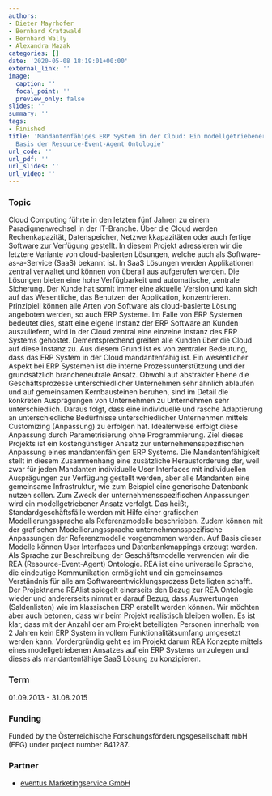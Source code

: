 ```yaml
---
authors:
- Dieter Mayrhofer
- Bernhard Kratzwald
- Bernhard Wally
- Alexandra Mazak
categories: []
date: '2020-05-08 18:19:01+00:00'
external_link: ''
image:
  caption: ''
  focal_point: ''
  preview_only: false
slides: ''
summary: ''
tags:
- Finished
title: 'Mandantenfähiges ERP System in der Cloud: Ein modellgetriebener Ansatz auf
  Basis der Resource-Event-Agent Ontologie'
url_code: ''
url_pdf: ''
url_slides: ''
url_video: ''
---
```


### Topic

Cloud Computing führte in den letzten fünf Jahren zu einem Paradigmenwechsel in der IT-Branche. Über die Cloud werden Rechenkapazität, Datenspeicher, Netzwerkkapazitäten oder auch fertige Software zur Verfügung gestellt. In diesem Projekt adressieren wir die letztere Variante von cloud-basierten Lösungen, welche auch als Software-as-a-Service (SaaS) bekannt ist. In SaaS Lösungen werden Applikationen zentral verwaltet und können von überall aus aufgerufen werden. Die Lösungen bieten eine hohe Verfügbarkeit und automatische, zentrale Sicherung. Der Kunde hat somit immer eine aktuelle Version und kann sich auf das Wesentliche, das Benutzen der Applikation, konzentrieren. Prinzipiell können alle Arten von Software als cloud-basierte Lösung angeboten werden, so auch ERP Systeme. Im Falle von ERP Systemen bedeutet dies, statt eine eigene Instanz der ERP Software an Kunden auszuliefern, wird in der Cloud zentral eine einzelne Instanz des ERP Systems gehostet. Dementsprechend greifen alle Kunden über die Cloud auf diese Instanz zu. Aus diesem Grund ist es von zentraler Bedeutung, dass das ERP System in der Cloud mandantenfähig ist. Ein wesentlicher Aspekt bei ERP Systemen ist die interne Prozessunterstützung und der grundsätzlich brancheneutrale Ansatz. Obwohl auf abstrakter Ebene die Geschäftsprozesse unterschiedlicher Unternehmen sehr ähnlich ablaufen und auf gemeinsamen Kernbausteinen beruhen, sind im Detail die konkreten Ausprägungen von Unternehmen zu Unternehmen sehr unterschiedlich. Daraus folgt, dass eine individuelle und rasche Adaptierung an unterschiedliche Bedürfnisse unterschiedlicher Unternehmen mittels Customizing (Anpassung) zu erfolgen hat. Idealerweise erfolgt diese Anpassung durch Parametrisierung ohne Programmierung. Ziel dieses Projekts ist ein kostengünstiger Ansatz zur unternehmensspezifischen Anpassung eines mandantenfähigen ERP Systems. Die Mandantenfähigkeit stellt in diesem Zusammenhang eine zusätzliche Herausforderung dar, weil zwar für jeden Mandanten individuelle User Interfaces mit individuellen Ausprägungen zur Verfügung gestellt werden, aber alle Mandanten eine gemeinsame Infrastruktur, wie zum Beispiel eine generische Datenbank nutzen sollen. Zum Zweck der unternehmensspezifischen Anpassungen wird ein modellgetriebener Ansatz verfolgt. Das heißt, Standardgeschäftsfälle werden mit Hilfe einer grafischen Modellierungssprache als Referenzmodelle beschrieben. Zudem können mit der grafischen Modellierungssprache unternehmensspezifische Anpassungen der Referenzmodelle vorgenommen werden. Auf Basis dieser Modelle können User Interfaces und Datenbankmappings erzeugt werden. Als Sprache zur Beschreibung der Geschäftsmodelle verwenden wir die REA (Resource-Event-Agent) Ontologie. REA ist eine universelle Sprache, die eindeutige Kommunikation ermöglicht und ein gemeinsames Verständnis für alle am Softwareentwicklungsprozess Beteiligten schafft. Der Projektname REAlist spiegelt einerseits den Bezug zur REA Ontologie wieder und andererseits nimmt er darauf Bezug, dass Auswertungen (Saldenlisten) wie im klassischen ERP erstellt werden können. Wir möchten aber auch betonen, dass wir beim Projekt realistisch bleiben wollen. Es ist klar, dass mit der Anzahl der am Projekt beteiligten Personen innerhalb von 2 Jahren kein ERP System in vollem Funktionalitätsumfang umgesetzt werden kann. Vordergründig geht es im Projekt darum REA Konzepte mittels eines modellgetriebenen Ansatzes auf ein ERP Systems umzulegen und dieses als mandantenfähige SaaS Lösung zu konzipieren.

### Term

01.09.2013 - 31.08.2015

### Funding

Funded by the Österreichische Forschungsförderungsgesellschaft mbH (FFG) under project number 841287.

### Partner

*   [eventus Marketingservice GmbH](http://www.eventus.at/)